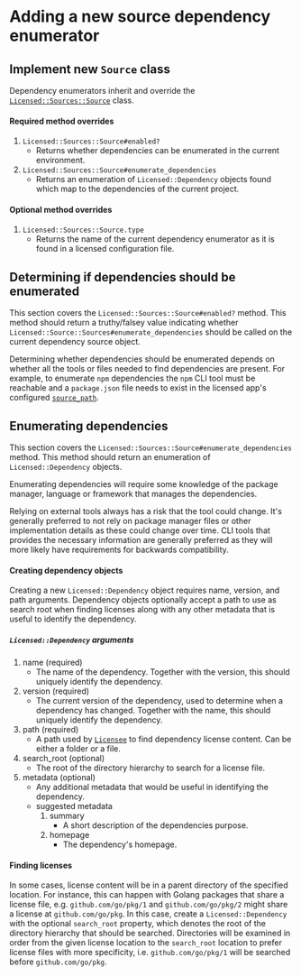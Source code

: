 # Adding a new source dependency enumerator

## Implement new `Source` class

Dependency enumerators inherit and override the [`Licensed::Sources::Source`](../lib/licensed/sources/source.rb) class.

#### Required method overrides
1. `Licensed::Sources::Source#enabled?`
   - Returns whether dependencies can be enumerated in the current environment.
2. `Licensed::Sources::Source#enumerate_dependencies`
   - Returns an enumeration of `Licensed::Dependency` objects found which map to the dependencies of the current project.

#### Optional method overrides
1. `Licensed::Sources::Source.type`
   - Returns the name of the current dependency enumerator as it is found in a licensed configuration file.

## Determining if dependencies should be enumerated

This section covers the `Licensed::Sources::Source#enabled?` method.  This method should return a truthy/falsey value indicating
whether `Licensed::Source::Sources#enumerate_dependencies` should be called on the current dependency source object.

Determining whether dependencies should be enumerated depends on whether all the tools or files needed to find dependencies are present.
For example, to enumerate `npm` dependencies the `npm` CLI tool must be reachable and a `package.json` file needs to exist in the licensed app's configured [`source_path`](./configuration.md#configuration-paths).

## Enumerating dependencies

This section covers the `Licensed::Sources::Source#enumerate_dependencies` method.  This method should return an enumeration of
`Licensed::Dependency` objects.

Enumerating dependencies will require some knowledge of the package manager, language or framework that manages the dependencies.

Relying on external tools always has a risk that the tool could change.  It's generally preferred to not rely on package manager files
or other implementation details as these could change over time.  CLI tools that provides the necessary information are generally preferred
as they will more likely have requirements for backwards compatibility.

#### Creating dependency objects

Creating a new `Licensed::Dependency` object requires name, version, and path arguments.  Dependency objects optionally accept a path to use as search root when finding licenses along with any other metadata that is useful to identify the dependency.

##### `Licensed::Dependency` arguments

1. name (required)
   - The name of the dependency. Together with the version, this should uniquely identify the dependency.
2. version (required)
   - The current version of the dependency, used to determine when a dependency has changed. Together with the name, this should uniquely identify the dependency.
3. path (required)
   - A path used by [`Licensee`](https://github.com/benbalter/licensee) to find dependency license content.  Can be either a folder or a file.
4. search_root (optional)
   - The root of the directory hierarchy to search for a license file.
5. metadata (optional)
   - Any additional metadata that would be useful in identifying the dependency.
   - suggested metadata
      1. summary
         - A short description of the dependencies purpose.
      2. homepage
         - The dependency's homepage.

#### Finding licenses

In some cases, license content will be in a parent directory of the specified location.  For instance, this can happen with Golang packages
that share a license file, e.g. `github.com/go/pkg/1` and `github.com/go/pkg/2` might share a license at `github.com/go/pkg`.  In this case, create a `Licensed::Dependency` with the optional `search_root` property, which denotes the root of the directory hierarchy that should be searched.  Directories will be examined in order from the given license location to the `search_root` location to prefer license files with more specificity, i.e. `github.com/go/pkg/1` will be searched before `github.com/go/pkg`.
